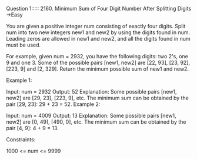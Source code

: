 Question 1:::::
2160. Minimum Sum of Four Digit Number After Splitting Digits
->Easy

You are given a positive integer num consisting of exactly four digits. Split num into two new integers new1 and new2 by using the digits found in num. Leading zeros are allowed in new1 and new2, and all the digits found in num must be used.

For example, given num = 2932, you have the following digits: two 2's, one 9 and one 3. Some of the possible pairs [new1, new2] are [22, 93], [23, 92], [223, 9] and [2, 329].
Return the minimum possible sum of new1 and new2.

 

Example 1:

Input: num = 2932
Output: 52
Explanation: Some possible pairs [new1, new2] are [29, 23], [223, 9], etc.
The minimum sum can be obtained by the pair [29, 23]: 29 + 23 = 52.
Example 2:

Input: num = 4009
Output: 13
Explanation: Some possible pairs [new1, new2] are [0, 49], [490, 0], etc. 
The minimum sum can be obtained by the pair [4, 9]: 4 + 9 = 13.
 

Constraints:

1000 <= num <= 9999
